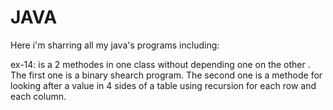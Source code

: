 # JAVA
Here i'm sharring all my java's programs including:

ex-14: is a 2 methodes in one class without depending one on the other .
       The first one is a binary shearch program.
       The second one is a methode for looking after a value in 4 sides of a table using recursion for each row and each column.
